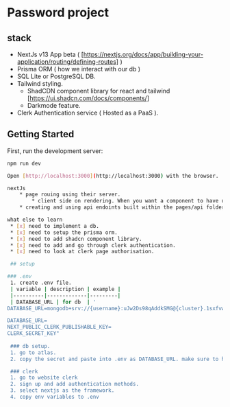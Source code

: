 # Password project

## stack 

* NextJs v13 App beta ( [https://nextjs.org/docs/app/building-your-application/routing/defining-routes] )
* Prisma ORM ( how we interact with our db )
* SQL Lite or PostgreSQL DB.
* Tailwind styling.
    * ShadCDN component library for react and tailwind [https://ui.shadcn.com/docs/components/]
    * Darkmode feature.
* Clerk Authentication service ( Hosted as a PaaS ).

## Getting Started

First, run the development server:

```bash
npm run dev

Open [http://localhost:3000](http://localhost:3000) with the browser.

nextJs
    * page rouing using their server. 
        * client side on rendering. When you want a component to have user functionality using just react. so no server rendering of this takes place, even if rendered inside of a nextJs server rendered page.
    * creating and using api endoints built within the pages/api folder (how you interact with your db and server functions )

what else to learn
 * [x] need to implement a db.
 * [x] need to setup the prisma orm.
 * [x] need to add shadcn component library.
 * [x] need to add and go through clerk authentication.
 * [x] need to look at clerk page authorisation. 

 ## setup

### .env
 1. create .env file.
 | variable | description | example |
 |----------|-------------|---------|
 | DATABASE_URL | for db  | '
DATABASE_URL=mongodb+srv://{username}:uJw2Ds98qAddkSMG@{cluster}.1sxfvwd.mongodb.net/{dbName}?retryWrites=true&w=majority"

DATABASE_URL=
NEXT_PUBLIC_CLERK_PUBLISHABLE_KEY=
CLERK_SECRET_KEY"
 
 ### db setup.
 1. go to atlas.
 2. copy the secret and paste into .env as DATABASE_URL. make sure to have the db name, username and password embedded.

 ### clerk
 1. go to website clerk 
 2. sign up and add authentication methods. 
 3. select nextjs as the framework.
 4. copy env variables to .env
